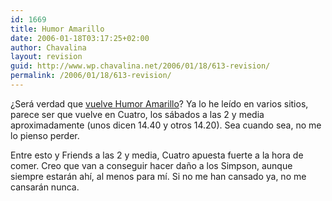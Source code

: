 ```yaml
---
id: 1669
title: Humor Amarillo
date: 2006-01-18T03:17:25+02:00
author: Chavalina
layout: revision
guid: http://www.wp.chavalina.net/2006/01/18/613-revision/
permalink: /2006/01/18/613-revision/
---
```

&iquest;Será verdad que <a href="http://www.microsiervos.com/archivo/peliculas-tv/humor-amarillo-en-cuatro.html" target="_blank">vuelve Humor Amarillo</a>? Ya lo he leído en varios sitios, parece ser que vuelve en Cuatro, los sábados a las 2 y media aproximadamente (unos dicen 14.40 y otros 14.20). Sea cuando sea, no me lo pienso perder.

Entre esto y Friends a las 2 y media, Cuatro apuesta fuerte a la hora de comer. Creo que van a conseguir hacer da&ntilde;o a los Simpson, aunque siempre estarán ahí, al menos para mí. Si no me han cansado ya, no me cansarán nunca.